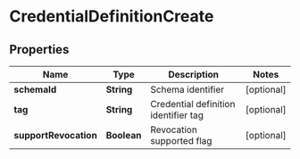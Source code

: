 

# CredentialDefinitionCreate

## Properties

Name | Type | Description | Notes
------------ | ------------- | ------------- | -------------
**schemaId** | **String** | Schema identifier |  [optional]
**tag** | **String** | Credential definition identifier tag |  [optional]
**supportRevocation** | **Boolean** | Revocation supported flag |  [optional]



